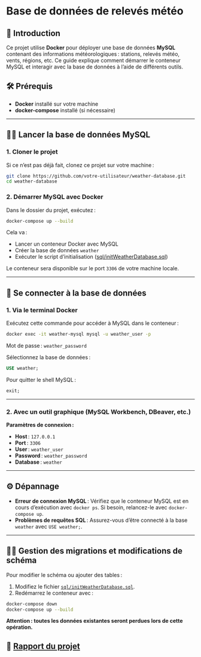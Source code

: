 # Base de données de relevés météo

## 🚀 **Introduction**

Ce projet utilise **Docker** pour déployer une base de données **MySQL** contenant des informations météorologiques : stations, relevés météo, vents, régions, etc. Ce guide explique comment démarrer le conteneur MySQL et interagir avec la base de données à l’aide de différents outils.

## 🛠️ **Prérequis**

- **Docker** installé sur votre machine
- **docker-compose** installé (si nécessaire)

---

## 🧑‍💻 **Lancer la base de données MySQL**

### 1. **Cloner le projet**

Si ce n’est pas déjà fait, clonez ce projet sur votre machine :

```bash
git clone https://github.com/votre-utilisateur/weather-database.git
cd weather-database
```

### 2. **Démarrer MySQL avec Docker**

Dans le dossier du projet, exécutez :

```bash
docker-compose up --build
```

Cela va :
- Lancer un conteneur Docker avec MySQL
- Créer la base de données `weather`
- Exécuter le script d’initialisation ([sql/initWeatherDatabase.sql](sql/initWeatherDatabase.sql))

Le conteneur sera disponible sur le port `3306` de votre machine locale.

---

## 🔑 **Se connecter à la base de données**

### 1. **Via le terminal Docker**

Exécutez cette commande pour accéder à MySQL dans le conteneur :

```bash
docker exec -it weather-mysql mysql -u weather_user -p
```

Mot de passe : `weather_password`

Sélectionnez la base de données :

```sql
USE weather;
```

Pour quitter le shell MySQL :

```sql
exit;
```

---

### 2. **Avec un outil graphique (MySQL Workbench, DBeaver, etc.)**

**Paramètres de connexion :**
- **Host** : `127.0.0.1`
- **Port** : `3306`
- **User** : `weather_user`
- **Password** : `weather_password`
- **Database** : `weather`

---

## ⚙️ **Dépannage**

- **Erreur de connexion MySQL** : Vérifiez que le conteneur MySQL est en cours d’exécution avec `docker ps`. Si besoin, relancez-le avec `docker-compose up`.
- **Problèmes de requêtes SQL** : Assurez-vous d’être connecté à la base `weather` avec `USE weather;`.

---

## 🧑‍💻 **Gestion des migrations et modifications de schéma**

Pour modifier le schéma ou ajouter des tables :
1. Modifiez le fichier [`sql/initWeatherDatabase.sql`](sql/initWeatherDatabase.sql).
2. Redémarrez le conteneur avec :

```bash
docker-compose down
docker-compose up --build
```

**Attention : toutes les données existantes seront perdues lors de cette opération.**

## 📄 [Rapport du projet](./report/report.md)